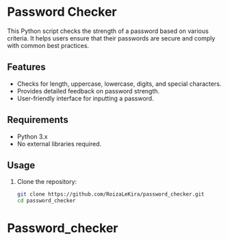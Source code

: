 # Password Checker

This Python script checks the strength of a password based on various criteria. It helps users ensure that their passwords are secure and comply with common best practices.

## Features
- Checks for length, uppercase, lowercase, digits, and special characters.
- Provides detailed feedback on password strength.
- User-friendly interface for inputting a password.

## Requirements
- Python 3.x
- No external libraries required.

## Usage
1. Clone the repository:
   ```bash
   git clone https://github.com/RoizaLeKira/password_checker.git
   cd password_checker
# Password_checker
